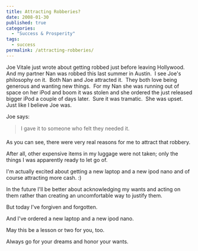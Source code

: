 ```yaml
---
title: Attracting Robberies?
date: 2008-01-30
published: true
categories:
  - "Success & Prosperity"
tags:
  - success
permalink: /attracting-robberies/
---
```

Joe Vitale just wrote about getting robbed just before leaving Hollywood.  And my partner Nan was robbed this last summer in Austin.  I see Joe's philosophy on it.  Both Nan and Joe attracted it.  They both love being generous and wanting new things.  For my Nan she was running out of space on her iPod and boom it was stolen and she ordered the just released bigger iPod a couple of days later.  Sure it was tramatic.  She was upset.  Just like I believe Joe was.

Joe says:
>I gave it to someone who felt they needed it.

As you can see, there were very real reasons for me to attract that robbery.

After all, other expensive items in my luggage were not taken; only the things I was apparently ready to let go of.

I'm actually excited about getting a new laptop and a new ipod nano and of course attracting more cash. :)

In the future I'll be better about acknowledging my wants and acting on them rather than creating an uncomfortable way to justify them.

But today I've forgiven and forgotten.

And I've ordered a new laptop and a new ipod nano.

May this be a lesson or two for you, too.

Always go for your dreams and honor your wants.
